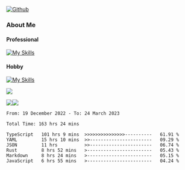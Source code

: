 [![Github](https://img.shields.io/github/followers/RinGoku?label=Follow&style=social)](https://github.com/RinGoku)

### About Me
#### Professional
[![My Skills](https://skillicons.dev/icons?i=react,ts,js,nodejs,java,graphql,firebase,githubactions&theme=light)](https://skillicons.dev)
#### Hobby
[![My Skills](https://skillicons.dev/icons?i=unity,rust,py&theme=light)](https://skillicons.dev)


![](https://github-profile-summary-cards.vercel.app/api/cards/profile-details?username=RinGoku&theme=default)

![](https://github-profile-summary-cards.vercel.app/api/cards/repos-per-language?username=RinGoku&theme=default)![](https://github-profile-summary-cards.vercel.app/api/cards/stats?username=RinGoku&theme=default)

<!--START_SECTION:waka-->

```text
From: 19 December 2022 - To: 24 March 2023

Total Time: 163 hrs 24 mins

TypeScript   101 hrs 9 mins  >>>>>>>>>>>>>>>----------   61.91 %
YAML         15 hrs 10 mins  >>-----------------------   09.29 %
JSON         11 hrs          >>-----------------------   06.74 %
Rust         8 hrs 52 mins   >------------------------   05.43 %
Markdown     8 hrs 24 mins   >------------------------   05.15 %
JavaScript   6 hrs 55 mins   >------------------------   04.24 %
```

<!--END_SECTION:waka-->
